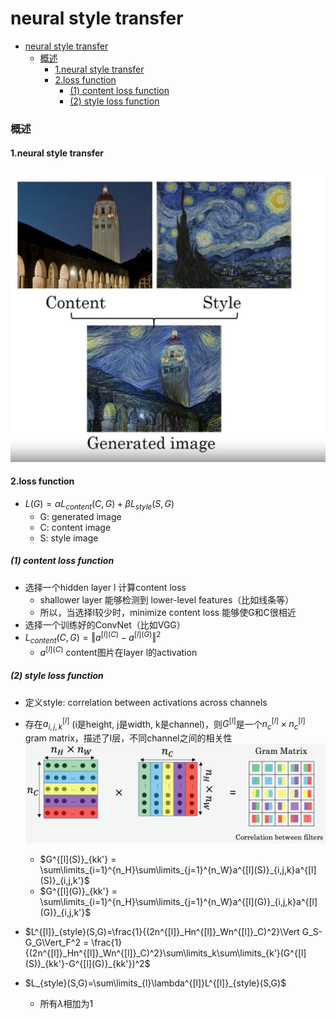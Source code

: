 # neural style transfer


<!-- @import "[TOC]" {cmd="toc" depthFrom=1 depthTo=6 orderedList=false} -->

<!-- code_chunk_output -->

- [neural style transfer](#neural-style-transfer)
    - [概述](#概述)
      - [1.neural style transfer](#1neural-style-transfer)
      - [2.loss function](#2loss-function)
        - [(1) content loss function](#1-content-loss-function)
        - [(2) style loss function](#2-style-loss-function)

<!-- /code_chunk_output -->


### 概述

#### 1.neural style transfer

![](./imgs/nst_01.png)

#### 2.loss function

* $L(G) = \alpha L_{content}(C, G) + \beta L_{style}(S,G)$
    * G: generated image
    * C: content image
    * S: style image

##### (1) content loss function

* 选择一个hidden layer l 计算content loss
    * shallower layer 能够检测到 lower-level features（比如线条等）
    * 所以，当选择l较少时，minimize content loss 能够使G和C很相近
* 选择一个训练好的ConvNet（比如VGG）
* $L_{content}(C, G)=\Vert a^{[l](C)} - a^{[l](G)} \Vert^2$
    * $a^{[l](C)}$ content图片在layer l的activation

##### (2) style loss function
* 定义style: correlation between activations across channels
* 存在$a^{[l]}_{i,j,k}$ (i是height, j是width, k是channel)，则$G^{[l]}$是一个$n^{[l]}_c\times n^{[l]}_c$ gram matrix，描述了l层，不同channel之间的相关性
![](./imgs/nst_02.png)
    * $G^{[l](S)}_{kk'} = \sum\limits_{i=1}^{n_H}\sum\limits_{j=1}^{n_W}a^{[l](S)}_{i,j,k}a^{[l](S)}_{i,j,k'}$
    * $G^{[l](G)}_{kk'} = \sum\limits_{i=1}^{n_H}\sum\limits_{j=1}^{n_W}a^{[l](G)}_{i,j,k}a^{[l](G)}_{i,j,k'}$

* $L^{[l]}_{style}(S,G)=\frac{1}{(2n^{[l]}_Hn^{[l]}_Wn^{[l]}_C)^2}\Vert G_S-G_G\Vert_F^2 = \frac{1}{(2n^{[l]}_Hn^{[l]}_Wn^{[l]}_C)^2}\sum\limits_k\sum\limits_{k'}(G^{[l](S)}_{kk'}-G^{[l](G)}_{kk'})^2$
* $L_{style}(S,G)=\sum\limits_{l}\lambda^{[l]}L^{[l]}_{style}(S,G)$
    * 所有$\lambda$相加为1